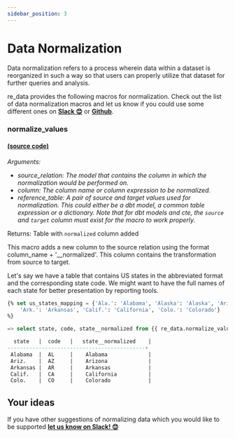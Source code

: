 ```yaml
---
sidebar_position: 3
---
```


# Data Normalization

Data normalization refers to a process wherein data within a dataset is reorganized in such a way so that users can properly utilize that dataset for further queries and analysis. 

re_data provides the following macros for normalization. Check out the list of data normalization macros and let us know if you could use some different ones on **[Slack 😊](https://www.getre.io/slack)** or **[Github](https://github.com/re-data/re-data/issues/new?assignees=&labels=&template=macro_request.md&title=%5BMACRO%5D)**.

### normalize_values
#### [(source code)](https://re-data.github.io/dbt-re-data/#!/macro/macro.re_data.normalize_values)
*Arguments:*
- *source_relation: The model that contains the column in which the normalization would be performed on.*
- *column: The column name or column expression to be normalized.*
- *reference_table: A pair of source and target values used for normalization. This could either be a dbt model, a common table expression or a dictionary. Note that for dbt models and cte, the `source` and `target` column must exist for the macro to work properly.*

Returns: Table with `normalized` column added

This macro adds a new column to the source relation using the format column_name + '__normalized'. This column contains the transformation from source to target.

Let's say we have a table that contains US states in the abbreviated format and the corresponding state code. We might want to have the full names of each state for better presentation by reporting tools.

```sql
{% set us_states_mapping = {'Ala.': 'Alabama', 'Alaska': 'Alaska', 'Ariz.': 'Arizona',
    'Ark.': 'Arkansas', 'Calif.': 'California', 'Colo.': 'Colorado'} 
%}

=> select state, code, state__normalized from {{ re_data.normalize_values(ref('abbreviated_us_states'), 'state', us_states_mapping)

  state   |  code   |   state__normalized    |
--------------------------------------------+
 Alabama  |  AL     |    Alabama             |
 Ariz.    |  AZ     |    Arizona             |
 Arkansas |  AR     |    Arkansas            |
 Calif.   |  CA     |    California          |
 Colo.    |  CO     |    Colorado            |

```

## Your ideas

If you have other suggestions of normalizing data which you would like to be supported
**[let us know on Slack! 😊](https://www.getre.io/slack)**
